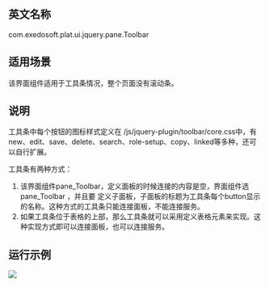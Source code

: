 ## 英文名称 ##

com.exedosoft.plat.ui.jquery.pane.Toolbar

## 适用场景 ##

该界面组件适用于工具条情况，整个页面没有滚动条。

## 说明 ##

工具条中每个按钮的图标样式定义在 /js/jquery-plugin/toolbar/core.css中，有new、edit、save、delete、search、role-setup、copy、linked等多种，还可以自行扩展。

工具条有两种方式：

  1. 该界面组件pane\_Toolbar，定义面板的时候连接的内容是空，界面组件选pane\_Toolbar ，并且要 定义子面板，子面板的标题为工具条每个button显示的名称。这种方式的工具条只能连接面板，不能连接服务。
  1. 如果工具条位于表格的上部，那么工具条就可以采用定义表格元素来实现。这种实现方式即可以连接面板，也可以连接服务。


## 运行示例 ##


<img src='http://eeplat.googlecode.com/files/p_toolbar.png' />